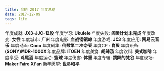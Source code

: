 ```yaml
---
title: 我的 2017 年度总结
date: 2017-12-09
tags: life
---
```


年度成就: **JX3-JJC-12段**
年度学习: **Ukulele**
年度失败: **阅读计划未完成**
年度改变: **女性**
年度城市: **广州**
年度电影: **血战钢锯岭**
年度游戏: **JX3**
年度应用: **网易云音乐**
年度动画: **Coco**
年度剧集: **倒数第二次恋爱**
年度CP : **肖根**
年度设备: **(SONY)MDR-1000X**
年度品牌: **ITOEN**
年度美食: **胡辣汤**
年度饮料: **美式咖啡**
年度享受: **鸡尾酒**
年度运动: **篮球**
年度伤害: **体重**
年度专辑: **跳舞的梵谷**
年度现场: **Maker Faire Xi'an**
新年愿望: **世界和平**
